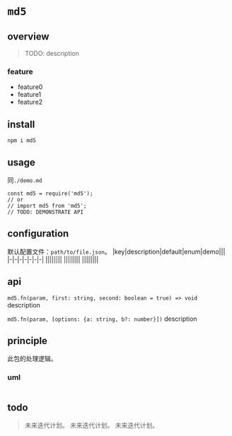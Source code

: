# `md5`

## overview
> TODO: description

### feature
- feature0
- feature1
- feature2

## install
`npm i md5`

## usage
同`./demo.md`
```
const md5 = require('md5');
// or
// import md5 from 'md5';
// TODO: DEMONSTRATE API
```

## configuration
默认配置文件：`path/to/file.json`。
|key|description|default|enum|demo|||
|-|-|-|-|-|-|-|
||||||||
||||||||
||||||||
## api
`md5.fn(param, first: string, second: boolean = true) => void`
description

`md5.fn(param, [options: {a: string, b?: number}])`
description

## principle
此包的处理逻辑。

### uml
```
```

## todo
> 未来迭代计划。
> 未来迭代计划。
> 未来迭代计划。